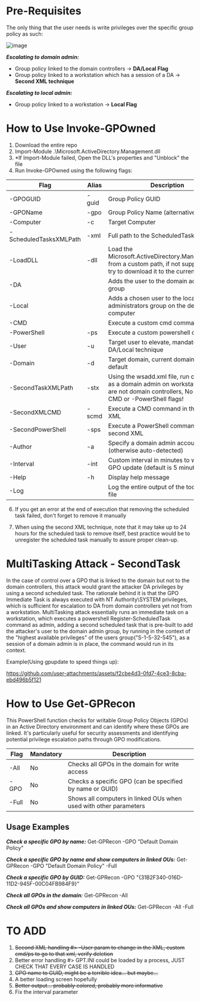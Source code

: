 # Pre-Requisites

The only thing that the user needs is write privileges over the specific group policy as such:

![image](https://github.com/user-attachments/assets/2d79536e-45c5-4de6-91ed-b3046e677eeb)


*****Escalating to domain admin:*****

* Group policy linked to the domain controllers &rarr; **DA/Local Flag**
* Group policy linked to a workstation which has a session of a DA &rarr; **Second XML technique**

*****Escalating to local admin:*****

* Group policy linked to a workstation &rarr; **Local Flag**

# How to Use Invoke-GPOwned

1. Download the entire repo
2. Import-Module .\Microsoft.ActiveDirectory.Management.dll
3. *If Import-Module failed, Open the DLL's properties and "Unblock" the file 
4. Run Invoke-GPOwned using the following flags:

| Flag | Alias | Description |
|------|-------|-------------|
| -GPOGUID | -guid | Group Policy GUID |
| -GPOName | -gpo | Group Policy Name (alternative to GUID) |
| -Computer | -c | Target Computer |
| -ScheduledTasksXMLPath | -xml | Full path to the ScheduledTasks xml file |
| -LoadDLL | -dll | Load the Microsoft.ActiveDirectory.Management.dll from a custom path, if not supplied it will try to download it to the current directory |
| -DA | | Adds the user to the domain admins group |
| -Local | | Adds a chosen user to the local administrators group on the defined computer |
| -CMD | | Execute a custom cmd command |
| -PowerShell | -ps | Execute a custom powershell command |
| -User | -u | Target user to elevate, mandatory for DA/Local technique |
| -Domain | -d | Target domain, current domain is used by default |
| -SecondTaskXMLPath | -stx | Using the wsadd.xml file, run commands as a domain admin on workstations that are not domain controllers, No need for -CMD or -PowerShell flags! |
| -SecondXMLCMD | -scmd | Execute a CMD command in the second XML |
| -SecondPowerShell | -sps | Execute a PowerShell command in the second XML |
| -Author | -a | Specify a domain admin account to use (otherwise auto-detected) |
| -Interval | -int | Custom interval in minutes to wait for GPO update (default is 5 minutes) |
| -Help | -h | Display help message |
| -Log | | Log the entire output of the tool to a text file |

 6. If you get an error at the end of execution that removing the scheduled task failed, don't forget to remove it manually

 7. When using the second XML technique, note that it may take up to 24 hours for the scheduled task to remove itself, best practice would be to unregister the scheduled task manually to assure proper clean-up.  


# MultiTasking Attack - SecondTask

In the case of control over a GPO that is linked to the domain but not to the domain controllers, this attack would grant the attacker DA privileges by using a second scheduled task.
The rationale behind it is that the GPO Immediate Task is always executed with NT Authority\SYSTEM privileges, which is sufficient for escalation to DA from domain controllers yet not from a workstation.
MultiTasking attack essentially runs an immediate task on a workstation, which executes a powershell Register-ScheduledTask command as admin, adding a second scheduled task that is pre-built to add the attacker's
user to the domain admin group, by running in the context of the "highest available privileges" of the users group("S-1-5-32-545"), as a session of a domain admin is in place, the command would run in its context. 





Example(Using gpupdate to speed things up):



https://github.com/user-attachments/assets/f2cbe4d3-0fd7-4ce3-8cba-ebd496b5f121



# How to Use Get-GPRecon

This PowerShell function checks for writable Group Policy Objects (GPOs) in an Active Directory environment and can identify where these GPOs are linked. It's particularly useful for security assessments and identifying potential privilege escalation paths through GPO modifications.

| Flag | Mandatory | Description |
|------|-----------|-------------|
| -All | No | Checks all GPOs in the domain for write access |
| -GPO | No | Checks a specific GPO (can be specified by name or GUID) |
| -Full | No | Shows all computers in linked OUs when used with other parameters |

## Usage Examples

*****Check a specific GPO by name:*****
Get-GPRecon -GPO "Default Domain Policy"

*****Check a specific GPO by name and show computers in linked OUs:*****
Get-GPRecon -GPO "Default Domain Policy" -Full

*****Check a specific GPO by GUID:*****
Get-GPRecon -GPO "{31B2F340-016D-11D2-945F-00C04FB984F9}"

*****Check all GPOs in the domain:*****
Get-GPRecon -All

*****Check all GPOs and show computers in linked OUs:*****
Get-GPRecon -All -Full

# TO ADD

1. ~~Second XML handling #> -User param to change in the XML, custom cmd/ps to go to that xml, verify deletion~~
2. Better error handling #> GPT.INI could be loaded by a process, JUST CHECK THAT EVERY CASE IS HANDLED
3. ~~GPO name to GUID, might be a terrible idea... but maybe...~~
4. A better loading screen hopefully
5. ~~Better output... probably colored, probably more informative~~
6. Fix the interval parameter
